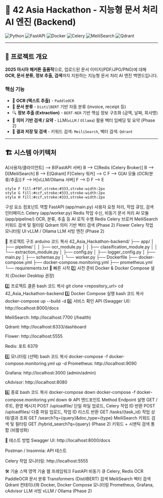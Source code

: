 # 🧠 42 Asia Hackathon - 지능형 문서 처리 AI 엔진 (Backend)

![Python](https://img.shields.io/badge/Python-3.11-blue?logo=python&logoColor=white)
![FastAPI](https://img.shields.io/badge/FastAPI-0.95-green?logo=fastapi&logoColor=white)
![Docker](https://img.shields.io/badge/Docker-20.10-blue?logo=docker&logoColor=white)
![Celery](https://img.shields.io/badge/Celery-5.3-yellow?logo=celery&logoColor=black)
![MeiliSearch](https://img.shields.io/badge/MeiliSearch-1.2-orange)
![Qdrant](https://img.shields.io/badge/Qdrant-0.11-red)

---

## 🎯 프로젝트 개요

**2025 아시아 해커톤 출품작**으로, 업로드된 문서 이미지(PDF/JPG/PNG)에 대해 **OCR, 문서 분류, 정보 추출, 검색**까지 지원하는 지능형 문서 처리 AI 엔진 백엔드입니다.  

### 핵심 기능

- 📝 **OCR (텍스트 추출)** - `PaddleOCR`  
- 📂 **문서 분류** - `DistilBERT` 기반 자동 분류 (invoice, receipt 등)  
- 🔍 **정보 추출 (Extraction)** - `BERT-NER` 기반 핵심 정보 구조화 (금액, 날짜, 회사명)  
- 🤖 **의미 기반 검색 / 요약** - LLM(`vLLM` / `Ollama`) 활용 벡터 임베딩 및 요약 (Phase 2)  
- 💾 **결과 저장 및 검색** - 키워드 검색: `MeiliSearch`, 벡터 검색: `Qdrant`  

---

## 🏗️ 시스템 아키텍처

   A[사용자/클라이언트] --> B(FastAPI 서버)
    B --> C[Redis (Celery Broker)]
    B --> D[MeiliSearch]
    B --> E[Qdrant]
    F[Celery 워커] --> C
    F --> G[AI 모듈 (OCR/분류/추출)]
    F --> H[vLLM/Ollama 서버]
    F --> D
    F --> E

    style F fill:#f9f,stroke:#333,stroke-width:2px
    style G fill:#ccf,stroke:#333,stroke-width:2px
    style H fill:#ccf,stroke:#333,stroke-width:2px
    
구성 요소
컴포넌트	역할
FastAPI (app/main.py)	사용자 요청 처리, 작업 큐잉, 검색 인터페이스
Celery (app/worker.py)	Redis 작업 수신, 비동기 문서 처리
AI 모듈 (app/pipeline/)	OCR, 분류, 추출 등 AI 로직 수행
Redis	Celery 브로커
MeiliSearch	키워드 검색 및 필터링
Qdrant	의미 기반 벡터 검색 (Phase 2)
Flower	Celery 작업 모니터링 UI
vLLM / Ollama	LLM 서빙 엔진 (Phase 2)

📂 프로젝트 구조
arduino
코드 복사
42_Asia_Hackathon-backend/
├── app/
│   ├── pipeline/
│   │   ├── ocr_module.py
│   │   ├── classification_module.py
│   │   └── extraction_module.py
│   ├── config.py
│   ├── logger_config.py
│   ├── main.py
│   ├── schemas.py
│   └── worker.py
├── Dockerfile
├── docker-compose.yml
├── docker-compose.monitoring.yml
├── prometheus.yml
└── requirements.txt
🚀 빠른 시작
1️⃣ 사전 준비
Docker & Docker Compose 설치 (Docker Desktop 권장)

2️⃣ 프로젝트 클론
bash
코드 복사
git clone <repository_url>
cd 42_Asia_Hackathon-backend
3️⃣ Docker Compose 실행
bash
코드 복사
docker-compose up --build -d
4️⃣ 서비스 확인
API (Swagger UI): http://localhost:8000/docs

MeiliSearch: http://localhost:7700 (/health)

Qdrant: http://localhost:6333/dashboard

Flower: http://localhost:5555

Redis: 포트 6379

5️⃣ 모니터링 (선택)
bash
코드 복사
docker-compose -f docker-compose.monitoring.yml up -d
Prometheus: http://localhost:9090

Grafana: http://localhost:3000 (admin/admin)

cAdvisor: http://localhost:8080

6️⃣ 종료
bash
코드 복사
docker-compose down
docker-compose -f docker-compose.monitoring.yml down
⚙️ API 엔드포인트
Method	Endpoint	설명
GET	/	루트, 환영 메시지
POST	/uploadfile/	단일 파일 업로드, Celery 작업 ID 반환
POST	/uploadfiles/	다중 파일 업로드, 작업 ID 리스트 반환
GET	/tasks/{task_id}	작업 상태/결과 조회
GET	/search?q={query}&doc_type={type}	MeiliSearch 키워드 검색 및 필터링
GET	/hybrid_search?q={query}	(Phase 2) 키워드 + 시맨틱 검색 통합 (비활성화)

🧪 테스트 방법
Swagger UI: http://localhost:8000/docs

Postman / Insomnia: API 테스트

Celery 작업 모니터링: http://localhost:5555

🛠️ 기술 스택
영역	기술
웹 프레임워크	FastAPI
비동기 큐	Celery, Redis
OCR	PaddleOCR
문서 분류	Transformers (DistilBERT)
검색	MeiliSearch
벡터 검색	Qdrant
컨테이너화	Docker, Docker Compose
모니터링	Prometheus, Grafana, cAdvisor
LLM 서빙	vLLM / Ollama (Phase 2)

